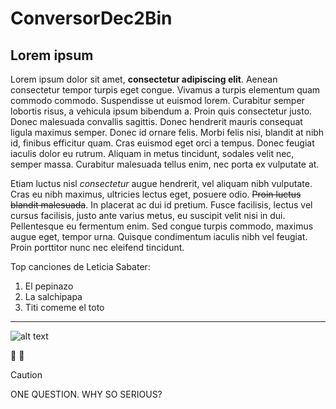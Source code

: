# ConversorDec2Bin
## Lorem ipsum
Lorem ipsum dolor sit amet, **consectetur adipiscing elit**. Aenean consectetur tempor turpis eget congue. Vivamus a turpis elementum quam commodo commodo. Suspendisse ut euismod lorem. Curabitur semper lobortis risus, a vehicula ipsum bibendum a. Proin quis consectetur justo. Donec malesuada convallis sagittis. Donec hendrerit mauris consequat ligula maximus semper. Donec id ornare felis. Morbi felis nisi, blandit at nibh id, finibus efficitur quam. Cras euismod eget orci a tempus. Donec feugiat iaculis dolor eu rutrum. Aliquam in metus tincidunt, sodales velit nec, semper massa. Curabitur malesuada tellus enim, nec porta ex vulputate at.

Etiam luctus nisl _consectetur_ augue hendrerit, vel aliquam nibh vulputate. Cras eu nibh maximus, ultricies lectus eget, posuere odio. ~~Proin luctus blandit malesuada~~. In placerat ac dui id pretium. Fusce facilisis, lectus vel cursus facilisis, justo ante varius metus, eu suscipit velit nisi in dui. Pellentesque eu fermentum enim. Sed congue turpis commodo, maximus augue eget, tempor urna. Quisque condimentum iaculis nibh vel feugiat. Proin porttitor nunc nec eleifend tincidunt.

Top canciones de Leticia Sabater:
1. El pepinazo
2. La salchipapa
3. Titi comeme el toto

---

![alt text](https://encrypted-tbn3.gstatic.com/images?q=tbn:ANd9GcTVx4puVaGyLnnX-w5yIBvcrf9yZW8eeDcGFiY2i0U9gMRRhi9m "Viva Leticia Sabater")

:clown_face: :japanese_goblin:

> [!CAUTION]
> ONE QUESTION. WHY SO SERIOUS?